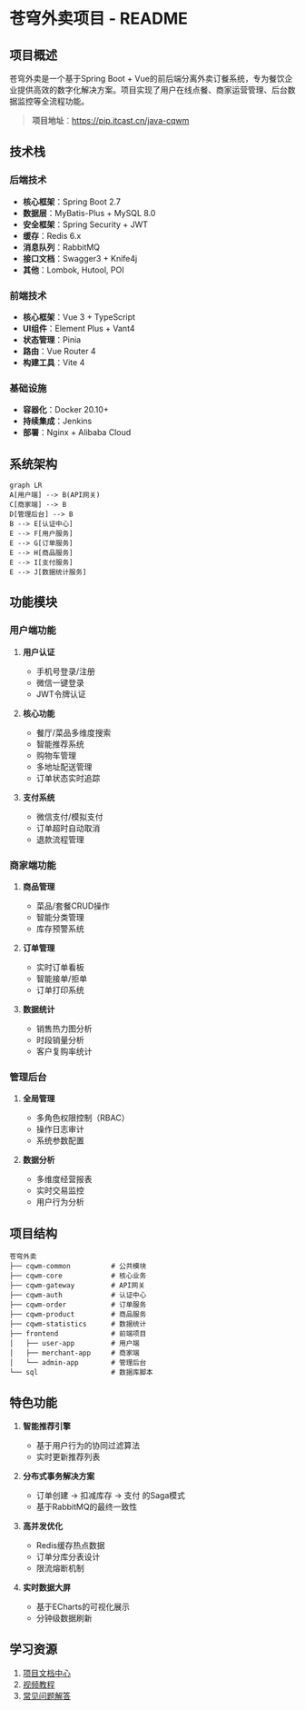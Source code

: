 # 苍穹外卖项目 - README

## 项目概述
苍穹外卖是一个基于Spring Boot + Vue的前后端分离外卖订餐系统，专为餐饮企业提供高效的数字化解决方案。项目实现了用户在线点餐、商家运营管理、后台数据监控等全流程功能。

> **项目地址**：https://pip.itcast.cn/java-cqwm

## 技术栈

### 后端技术
- **核心框架**：Spring Boot 2.7
- **数据层**：MyBatis-Plus + MySQL 8.0
- **安全框架**：Spring Security + JWT
- **缓存**：Redis 6.x
- **消息队列**：RabbitMQ
- **接口文档**：Swagger3 + Knife4j
- **其他**：Lombok, Hutool, POI

### 前端技术
- **核心框架**：Vue 3 + TypeScript
- **UI组件**：Element Plus + Vant4
- **状态管理**：Pinia
- **路由**：Vue Router 4
- **构建工具**：Vite 4

### 基础设施
- **容器化**：Docker 20.10+
- **持续集成**：Jenkins
- **部署**：Nginx + Alibaba Cloud

## 系统架构
```mermaid
graph LR
A[用户端] --> B(API网关)
C[商家端] --> B
D[管理后台] --> B
B --> E[认证中心]
E --> F[用户服务]
E --> G[订单服务]
E --> H[商品服务]
E --> I[支付服务]
E --> J[数据统计服务]
```

## 功能模块

### 用户端功能
1. **用户认证**
   - 手机号登录/注册
   - 微信一键登录
   - JWT令牌认证

2. **核心功能**
   - 餐厅/菜品多维度搜索
   - 智能推荐系统
   - 购物车管理
   - 多地址配送管理
   - 订单状态实时追踪

3. **支付系统**
   - 微信支付/模拟支付
   - 订单超时自动取消
   - 退款流程管理

### 商家端功能
1. **商品管理**
   - 菜品/套餐CRUD操作
   - 智能分类管理
   - 库存预警系统

2. **订单管理**
   - 实时订单看板
   - 智能接单/拒单
   - 订单打印系统

3. **数据统计**
   - 销售热力图分析
   - 时段销量分析
   - 客户复购率统计

### 管理后台
1. **全局管理**
   - 多角色权限控制（RBAC）
   - 操作日志审计
   - 系统参数配置

2. **数据分析**
   - 多维度经营报表
   - 实时交易监控
   - 用户行为分析



## 项目结构
```
苍穹外卖
├── cqwm-common          # 公共模块
├── cqwm-core            # 核心业务
├── cqwm-gateway         # API网关
├── cqwm-auth            # 认证中心
├── cqwm-order           # 订单服务
├── cqwm-product         # 商品服务
├── cqwm-statistics      # 数据统计
├── frontend             # 前端项目
│   ├── user-app         # 用户端
│   ├── merchant-app     # 商家端
│   └── admin-app        # 管理后台
└── sql                  # 数据库脚本
```

## 特色功能
1. **智能推荐引擎**
   - 基于用户行为的协同过滤算法
   - 实时更新推荐列表

2. **分布式事务解决方案**
   - 订单创建 -> 扣减库存 -> 支付 的Saga模式
   - 基于RabbitMQ的最终一致性

3. **高并发优化**
   - Redis缓存热点数据
   - 订单分库分表设计
   - 限流熔断机制

4. **实时数据大屏**
   - 基于ECharts的可视化展示
   - 分钟级数据刷新

## 学习资源
1. [项目文档中心](https://docs.itcast.cn/java-cqwm)
2. [视频教程](https://edu.itcast.cn/course-java-cqwm)
3. [常见问题解答](https://qa.itcast.cn/tag/cqwm)

